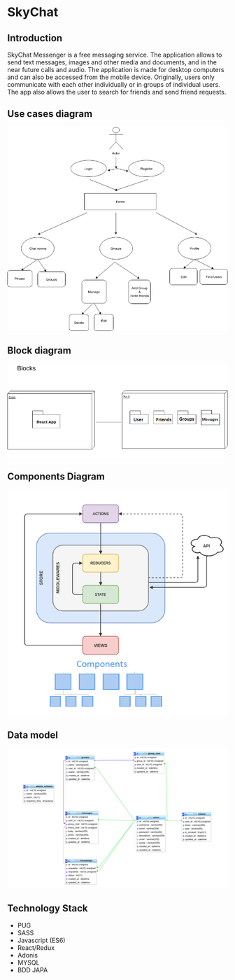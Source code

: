 # SkyChat

## Introduction

SkyChat Messenger is a free messaging service. The application allows to send text messages, images and other media and documents, and in the near future calls and audio. The application is made for desktop computers and can also be accessed from the mobile device. Originally, users only communicate with each other individually or in groups of individual users. The app  also allows the user to search for friends and send friend requests.

## Use cases diagram

![Use cases](./img/use-cases.png)

## Block diagram

![Block Diagram](./img/block.png)

## Components Diagram

![Components Diagram](./img/components.png)

## Data model

![Data Model](./img/re.png)

## Technology Stack

* PUG
* SASS
* Javascript (ES6)
* React/Redux
* Adonis
* MYSQL
* BDD JAPA



